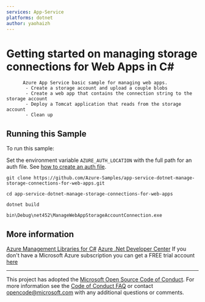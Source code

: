 ```yaml
---
services: App-Service
platforms: dotnet
author: yaohaizh
---
```


# Getting started on managing storage connections for Web Apps in C# #

          Azure App Service basic sample for managing web apps.
           - Create a storage account and upload a couple blobs
           - Create a web app that contains the connection string to the storage account
           - Deploy a Tomcat application that reads from the storage account
           - Clean up


## Running this Sample ##

To run this sample:

Set the environment variable `AZURE_AUTH_LOCATION` with the full path for an auth file. See [how to create an auth file](https://github.com/Azure/azure-libraries-for-net/blob/master/AUTH.md).

    git clone https://github.com/Azure-Samples/app-service-dotnet-manage-storage-connections-for-web-apps.git

    cd app-service-dotnet-manage-storage-connections-for-web-apps
  
    dotnet build
    
    bin\Debug\net452\ManageWebAppStorageAccountConnection.exe

## More information ##

[Azure Management Libraries for C#](https://github.com/Azure/azure-sdk-for-net/tree/Fluent)
[Azure .Net Developer Center](https://azure.microsoft.com/en-us/develop/net/)
If you don't have a Microsoft Azure subscription you can get a FREE trial account [here](http://go.microsoft.com/fwlink/?LinkId=330212)

---

This project has adopted the [Microsoft Open Source Code of Conduct](https://opensource.microsoft.com/codeofconduct/). For more information see the [Code of Conduct FAQ](https://opensource.microsoft.com/codeofconduct/faq/) or contact [opencode@microsoft.com](mailto:opencode@microsoft.com) with any additional questions or comments.